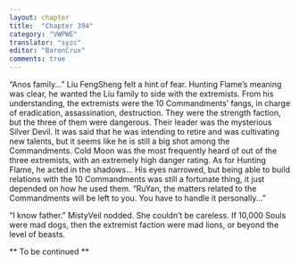 ```yaml
---
layout: chapter
title:  "Chapter 394"
category: "VWPWE"
translator: "syzc"
editor: "BaronCrux"
comments: true
---
```


“Anos family...” Liu FengSheng felt a hint of fear. Hunting Flame’s meaning was clear, he wanted the Liu family to side with the extremists. From his understanding, the extremists were the 10 Commandments’ fangs, in charge of eradication, assassination, destruction. They were the strength faction, but the three of them were dangerous. Their leader was the mysterious Silver Devil. It was said that he was intending to retire and was cultivating new talents, but it seems like he is still a big shot among the Commandments. Cold Moon was the most frequently heard of out of the three extremists, with an extremely high danger rating. As for Hunting Flame, he acted in the shadows… His eyes narrowed, but being able to build relations with the 10 Commandments was still a fortunate thing, it just depended on how he used them. “RuYan, the matters related to the Commandments will be left to you. You have to handle it personally...”

“I know father.” MistyVeil nodded. She couldn’t be careless. If 10,000 Souls were mad dogs, then the extremist faction were mad lions, or beyond the level of beasts.

** To be continued **
